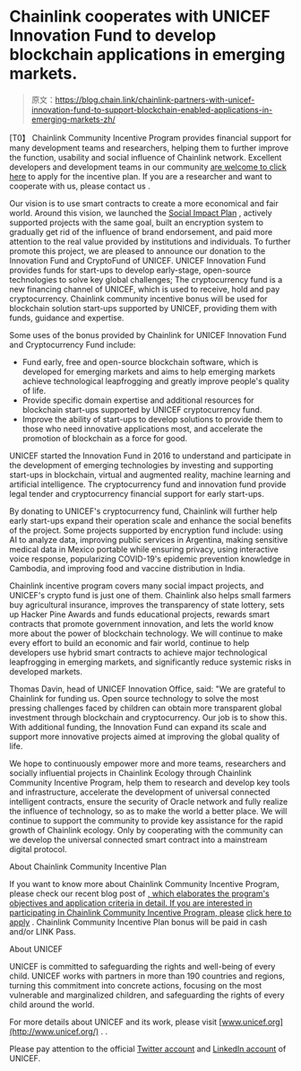 # Chainlink cooperates with UNICEF Innovation Fund to develop blockchain applications in emerging markets.

> 原文：<https://blog.chain.link/chainlink-partners-with-unicef-innovation-fund-to-support-blockchain-enabled-applications-in-emerging-markets-zh/>





[T0】 Chainlink Community Incentive Program provides financial support for many development teams and researchers, helping them to further improve the function, usability and social influence of Chainlink network. Excellent developers and development teams in our community [are welcome to click here](https://chainlinkgrants.typeform.com/to/efEbsq) to apply for the incentive plan. If you are a researcher and want to cooperate with us, please contact us [](/cdn-cgi/l/email-protection#3e4c5b4d5b5f4c5d567e5d565f575052575055525f5c4d105d5153).

Our vision is to use smart contracts to create a more economical and fair world. Around this vision, we launched the [Social Impact Plan](https://blog.chain.link/chainlink-expands-grant-program-to-support-social-impact-projects/) , actively supported projects with the same goal, built an encryption system to gradually get rid of the influence of brand endorsement, and paid more attention to the real value provided by institutions and individuals. To further promote this project, we are pleased to announce our donation to the Innovation Fund and CryptoFund of UNICEF. UNICEF Innovation Fund provides funds for start-ups to develop early-stage, open-source technologies to solve key global challenges; The cryptocurrency fund is a new financing channel of UNICEF, which is used to receive, hold and pay cryptocurrency. Chainlink community incentive bonus will be used for blockchain solution start-ups supported by UNICEF, providing them with funds, guidance and expertise.

Some uses of the bonus provided by Chainlink for UNICEF Innovation Fund and Cryptocurrency Fund include:

*   Fund early, free and open-source blockchain software, which is developed for emerging markets and aims to help emerging markets achieve technological leapfrogging and greatly improve people's quality of life.
*   Provide specific domain expertise and additional resources for blockchain start-ups supported by UNICEF cryptocurrency fund.
*   Improve the ability of start-ups to develop solutions to provide them to those who need innovative applications most, and accelerate the promotion of blockchain as a force for good.

UNICEF started the Innovation Fund in 2016 to understand and participate in the development of emerging technologies by investing and supporting start-ups in blockchain, virtual and augmented reality, machine learning and artificial intelligence. The cryptocurrency fund and innovation fund provide legal tender and cryptocurrency financial support for early start-ups.

By donating to UNICEF's cryptocurrency fund, Chainlink will further help early start-ups expand their operation scale and enhance the social benefits of the project. Some projects supported by encryption fund include: using AI to analyze data, improving public services in Argentina, making sensitive medical data in Mexico portable while ensuring privacy, using interactive voice response, popularizing COVID-19's epidemic prevention knowledge in Cambodia, and improving food and vaccine distribution in India.

Chainlink incentive program covers many social impact projects, and UNICEF's crypto fund is just one of them. Chainlink also helps small farmers buy agricultural insurance, improves the transparency of state lottery, sets up Hacker Pine Awards and funds educational projects, rewards smart contracts that promote government innovation, and lets the world know more about the power of blockchain technology. We will continue to make every effort to build an economic and fair world, continue to help developers use hybrid smart contracts to achieve major technological leapfrogging in emerging markets, and significantly reduce systemic risks in developed markets.

Thomas Davin, head of UNICEF Innovation Office, said: "We are grateful to Chainlink for funding us. Open source technology to solve the most pressing challenges faced by children can obtain more transparent global investment through blockchain and cryptocurrency. Our job is to show this. With additional funding, the Innovation Fund can expand its scale and support more innovative projects aimed at improving the global quality of life.

We hope to continuously empower more and more teams, researchers and socially influential projects in Chainlink Ecology through Chainlink Community Incentive Program, help them to research and develop key tools and infrastructure, accelerate the development of universal connected intelligent contracts, ensure the security of Oracle network and fully realize the influence of technology, so as to make the world a better place. We will continue to support the community to provide key assistance for the rapid growth of Chainlink ecology. Only by cooperating with the community can we develop the universal connected smart contract into a mainstream digital protocol.

About Chainlink Community Incentive Plan

If you want to know more about Chainlink Community Incentive Program, please check our recent blog post of [, which elaborates the program's objectives and application criteria in detail. If you are interested in participating in Chainlink Community Incentive Program, please](https://blog.chain.link/introducing-the-chainlink-community-grant-program/) [click here to apply](https://chainlinkgrants.typeform.com/to/efEbsq) . Chainlink Community Incentive Plan bonus will be paid in cash and/or LINK Pass.

About UNICEF

UNICEF is committed to safeguarding the rights and well-being of every child. UNICEF works with partners in more than 190 countries and regions, turning this commitment into concrete actions, focusing on the most vulnerable and marginalized children, and safeguarding the rights of every child around the world.

For more details about UNICEF and its work, please visit [www.unicef.org](http://www.unicef.org/) . .

Please pay attention to the official [Twitter account](https://twitter.com/UNICEFinnovate) and [LinkedIn account](https://www.linkedin.com/showcase/unicef-innovation) of UNICEF.



